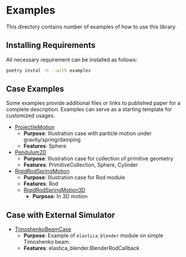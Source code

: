 # Examples

This directory contains number of examples of how to use this library.

## Installing Requirements

All necessary requirement can be installed as follows:

```bash
poetry instal -n --with examples
```

## Case Examples

Some examples provide additional files or links to published paper for a complete description.
Examples can serve as a starting template for customized usages.

* [ProjectileMotion](./projectile_motion.py)
    * __Purpose__: Illustration case with particle motion under gravity/spring/damping
    * __Features__: Sphere
* [Pendulum2D](./pendelum.py)
    * __Purpose__: Illustration case for collection of primitive geometry
    * __Features__: PrimitiveCollection, Sphere, Cylinder
* [RigidRodSpringMotion](./single_rigid_rod_spring_action.py)
    * __Purpose__: Illustration case for Rod module
    * __Features__: Rod
    * [RigidRodSpringMotion3D](./single_rigid_rod_spring_action_3D.py)
        * __Purpose__: In 3D motion

## Case with External Simulator

* [TimoshenkoBeamCase](./TimoshenkoBeamCase)
    * __Purpose__: Example of `elastica_blender` module on simple Timoshenko beam.
    * __Features__: elastica_blender.BlenderRodCallback
